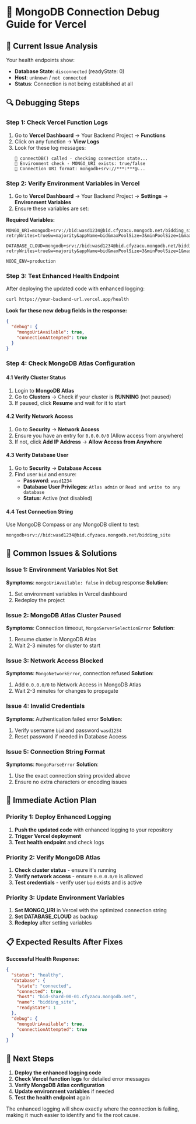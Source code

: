 # 🔧 MongoDB Connection Debug Guide for Vercel

## 🎯 **Current Issue Analysis**

Your health endpoints show:
- **Database State**: `disconnected` (readyState: 0)
- **Host**: `unknown` / `not connected`
- **Status**: Connection is not being established at all

## 🔍 **Debugging Steps**

### **Step 1: Check Vercel Function Logs**
1. Go to **Vercel Dashboard** → Your Backend Project → **Functions**
2. Click on any function → **View Logs**
3. Look for these log messages:
   ```
   🔄 connectDB() called - checking connection state...
   🔄 Environment check - MONGO_URI exists: true/false
   🔗 Connection URI format: mongodb+srv://***:***@...
   ```

### **Step 2: Verify Environment Variables in Vercel**
1. Go to **Vercel Dashboard** → Your Backend Project → **Settings** → **Environment Variables**
2. Ensure these variables are set:

**Required Variables:**
```
MONGO_URI=mongodb+srv://bid:wasd1234@bid.cfyzacu.mongodb.net/bidding_site?retryWrites=true&w=majority&appName=bid&maxPoolSize=3&minPoolSize=1&maxIdleTimeMS=30000&serverSelectionTimeoutMS=30000&connectTimeoutMS=30000&socketTimeoutMS=45000

DATABASE_CLOUD=mongodb+srv://bid:wasd1234@bid.cfyzacu.mongodb.net/bidding_site?retryWrites=true&w=majority&appName=bid&maxPoolSize=3&minPoolSize=1&maxIdleTimeMS=30000&serverSelectionTimeoutMS=30000&connectTimeoutMS=30000&socketTimeoutMS=45000

NODE_ENV=production
```

### **Step 3: Test Enhanced Health Endpoint**
After deploying the updated code with enhanced logging:

```bash
curl https://your-backend-url.vercel.app/health
```

**Look for these new debug fields in the response:**
```json
{
  "debug": {
    "mongoUriAvailable": true,
    "connectionAttempted": true
  }
}
```

### **Step 4: Check MongoDB Atlas Configuration**

#### **4.1 Verify Cluster Status**
1. Login to **MongoDB Atlas**
2. Go to **Clusters** → Check if your cluster is **RUNNING** (not paused)
3. If paused, click **Resume** and wait for it to start

#### **4.2 Verify Network Access**
1. Go to **Security** → **Network Access**
2. Ensure you have an entry for `0.0.0.0/0` (Allow access from anywhere)
3. If not, click **Add IP Address** → **Allow Access from Anywhere**

#### **4.3 Verify Database User**
1. Go to **Security** → **Database Access**
2. Find user `bid` and ensure:
   - **Password**: `wasd1234`
   - **Database User Privileges**: `Atlas admin` or `Read and write to any database`
   - **Status**: Active (not disabled)

#### **4.4 Test Connection String**
Use MongoDB Compass or any MongoDB client to test:
```
mongodb+srv://bid:wasd1234@bid.cfyzacu.mongodb.net/bidding_site
```

## 🚨 **Common Issues & Solutions**

### **Issue 1: Environment Variables Not Set**
**Symptoms**: `mongoUriAvailable: false` in debug response
**Solution**: 
1. Set environment variables in Vercel dashboard
2. Redeploy the project

### **Issue 2: MongoDB Atlas Cluster Paused**
**Symptoms**: Connection timeout, `MongoServerSelectionError`
**Solution**: 
1. Resume cluster in MongoDB Atlas
2. Wait 2-3 minutes for cluster to start

### **Issue 3: Network Access Blocked**
**Symptoms**: `MongoNetworkError`, connection refused
**Solution**: 
1. Add `0.0.0.0/0` to Network Access in MongoDB Atlas
2. Wait 2-3 minutes for changes to propagate

### **Issue 4: Invalid Credentials**
**Symptoms**: Authentication failed error
**Solution**: 
1. Verify username `bid` and password `wasd1234`
2. Reset password if needed in Database Access

### **Issue 5: Connection String Format**
**Symptoms**: `MongoParseError`
**Solution**: 
1. Use the exact connection string provided above
2. Ensure no extra characters or encoding issues

## 🔧 **Immediate Action Plan**

### **Priority 1: Deploy Enhanced Logging**
1. **Push the updated code** with enhanced logging to your repository
2. **Trigger Vercel deployment**
3. **Test health endpoint** and check logs

### **Priority 2: Verify MongoDB Atlas**
1. **Check cluster status** - ensure it's running
2. **Verify network access** - ensure `0.0.0.0/0` is allowed
3. **Test credentials** - verify user `bid` exists and is active

### **Priority 3: Update Environment Variables**
1. **Set MONGO_URI** in Vercel with the optimized connection string
2. **Set DATABASE_CLOUD** as backup
3. **Redeploy** after setting variables

## 📋 **Expected Results After Fixes**

**Successful Health Response:**
```json
{
  "status": "healthy",
  "database": {
    "state": "connected",
    "connected": true,
    "host": "bid-shard-00-01.cfyzacu.mongodb.net",
    "name": "bidding_site",
    "readyState": 1
  },
  "debug": {
    "mongoUriAvailable": true,
    "connectionAttempted": true
  }
}
```

## 🎯 **Next Steps**

1. **Deploy the enhanced logging code**
2. **Check Vercel function logs** for detailed error messages
3. **Verify MongoDB Atlas configuration**
4. **Update environment variables** if needed
5. **Test the health endpoint** again

The enhanced logging will show exactly where the connection is failing, making it much easier to identify and fix the root cause.
